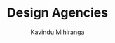 ---
is_programmatic_layout_5: true
draft: false
title: Design Agencies
snippet: Design Agencies
image:
  src: /images/pseo/best-work-management-tools-for-design-agencies.jpg
  alt: design agencies, task management, resource management, productivity
publishDate: 2024-11-29
category: ""
author: Kavindu Mihiranga
tags:
  - designagencies
  - Tips
  - Open-Source
  - Team
content_01: |
    The design agency industry thrives on creativity and innovation, often facing the challenge of balancing diverse client expectations with tight deadlines and resource constraints. Effective task management tools are vital for success in this industry, as they help streamline workflows, enhance collaboration, and ensure timely delivery of high-quality design projects.',
content_02: |
    Design agencies use Worklenz to manage creative projects, track progress, and streamline collaboration with clients.
description: Discover the best work management tools for design agencies including WorkLenz, designed for your specific needs.
related: [best-work-management-tools-for-digital-marketing, best-work-management-tools-for-freelance-agencies, best-work-management-tools-for-advertising, best-work-management-tools-for-creative-services]
---